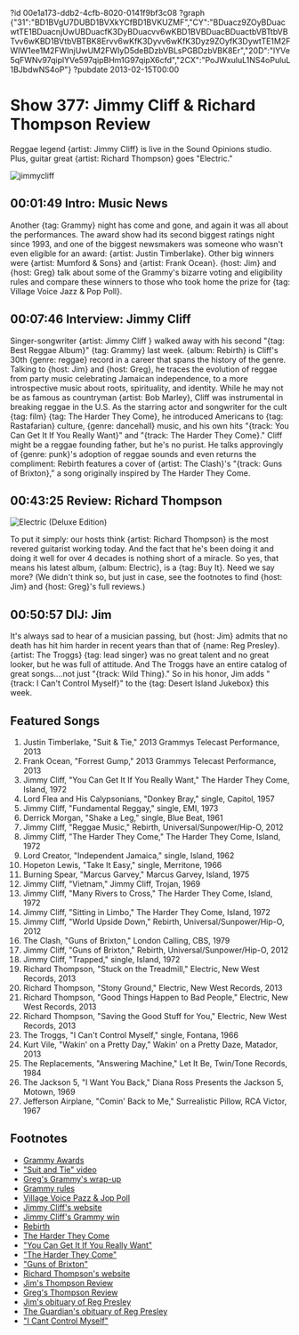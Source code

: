 ?id 00e1a173-ddb2-4cfb-8020-0141f9bf3c08
?graph {"31":"BD1BVgU7DUBD1BVXkYCfBD1BVKUZMF","CY":"BDuacz9ZOyBDuacwtTE1BDuacnjUwUBDuacfK3DyBDuacvv6wKBD1BVBDuacBDuactbVBTtbVBTvv6wKBD1BVtbVBTBK8Ervv6wKfK3Dyvv6wKfK3Dyz9ZOyfK3DywtTE1M2FWIW1ee1M2FWInjUwUM2FWIyD5deBDzbVBLsPGBDzbVBK8Er","20D":"lYVe5qFWNv97qiplYVe597qipBHm1G97qipX6cfd","2CX":"PoJWxuluL1NS4oPuluL1BJbdwNS4oP"}
?pubdate 2013-02-15T00:00

# Show 377: Jimmy Cliff & Richard Thompson Review 
Reggae legend {artist: Jimmy Cliff} is live in the Sound Opinions studio. Plus, guitar great {artist:  Richard Thompson} goes "Electric."

![jimmycliff](https://static.soundopinions.org/images/2013/jimmycliff.jpg)

## 00:01:49 Intro: Music News
Another {tag: Grammy} night has come and gone, and again it was all about the performances. The award show had its second biggest ratings night since 1993, and one of the biggest newsmakers was someone who wasn't even eligible for an award: {artist: Justin Timberlake}. Other big winners were {artist: Mumford & Sons} and {artist: Frank Ocean}. {host: Jim} and {host: Greg} talk about some of the Grammy's bizarre voting and eligibility rules and compare these winners to those who took home the prize for {tag: Village Voice Jazz & Pop Poll}.

## 00:07:46 Interview: Jimmy Cliff
Singer-songwriter {artist: Jimmy Cliff } walked away with his second "{tag: Best Reggae Album}" {tag: Grammy} last week. {album: Rebirth} is Cliff's 30th {genre: reggae} record in a career that spans the history of the genre. Talking to {host: Jim} and {host: Greg}, he traces the evolution of reggae from party music celebrating Jamaican independence, to a more introspective music about roots, spirituality, and identity. While he may not be as famous as countryman {artist: Bob Marley}, Cliff was instrumental in breaking reggae in the U.S. As the starring actor and songwriter for the cult {tag: film} {tag: The Harder They Come}, he introduced Americans to {tag: Rastafarian} culture, {genre: dancehall} music, and his own hits "{track: You Can Get It If You Really Want}" and "{track: The Harder They Come}." Cliff might be a reggae founding father, but he's no purist. He talks approvingly of {genre: punk}'s adoption of reggae sounds and even returns the compliment: Rebirth features a cover of {artist: The Clash}'s "{track: Guns of Brixton}," a song originally inspired by The Harder They Come.

## 00:43:25 Review:  Richard Thompson
![Electric (Deluxe Edition)](https://static.soundopinions.org/assets/377/20D0.jpg)

To put it simply: our hosts think {artist: Richard Thompson} is the most revered guitarist working today. And the fact that he's been doing it and doing it well for over 4 decades is nothing short of a miracle. So yes, that means his latest album, {album: Electric}, is a {tag: Buy It}. Need we say more? (We didn't think so, but just in case, see the footnotes to find {host: Jim} and {host: Greg}'s full reviews.)

## 00:50:57 DIJ: Jim
It's always sad to hear of a musician passing, but {host: Jim} admits that no death has hit him harder in recent years than that of {name: Reg Presley}. {artist: The Troggs} {tag: lead singer} was no great talent and no great looker, but he was full of attitude. And The Troggs have an entire catalog of great songs....not just "{track: Wild Thing}." So in his honor, Jim adds "{track: I Can't Control Myself}" to the {tag: Desert Island Jukebox} this week. 

## Featured Songs
1. Justin Timberlake, "Suit & Tie," 2013 Grammys Telecast Performance, 2013
2. Frank Ocean, "Forrest Gump," 2013 Grammys Telecast Performance, 2013
3. Jimmy Cliff, "You Can Get It If You Really Want," The Harder They Come, Island, 1972
4. Lord Flea and His Calypsonians, "Donkey Bray," single, Capitol, 1957
5. Jimmy Cliff, "Fundamental Reggay," single, EMI, 1973
6. Derrick Morgan, "Shake a Leg," single, Blue Beat, 1961
7. Jimmy Cliff, "Reggae Music," Rebirth, Universal/Sunpower/Hip-O, 2012
8. Jimmy Cliff, "The Harder They Come," The Harder They Come, Island, 1972
9. Lord Creator, "Independent Jamaica," single, Island, 1962
10. Hopeton Lewis, "Take It Easy," single, Merritone, 1966
11. Burning Spear, "Marcus Garvey," Marcus Garvey, Island, 1975
12. Jimmy Cliff, "Vietnam," Jimmy Cliff, Trojan, 1969
13. Jimmy Cliff, "Many Rivers to Cross," The Harder They Come, Island, 1972
14. Jimmy Cliff, "Sitting in Limbo," The Harder They Come, Island, 1972
15. Jimmy Cliff, "World Upside Down," Rebirth, Universal/Sunpower/Hip-O, 2012
16. The Clash, "Guns of Brixton," London Calling, CBS, 1979
17. Jimmy Cliff, "Guns of Brixton," Rebirth, Universal/Sunpower/Hip-O, 2012
18. Jimmy Cliff, "Trapped," single, Island, 1972
19. Richard Thompson, "Stuck on the Treadmill," Electric, New West Records, 2013
20. Richard Thompson, "Stony Ground," Electric, New West Records, 2013
21. Richard Thompson, "Good Things Happen to Bad People," Electric, New West Records, 2013
22. Richard Thompson, "Saving the Good Stuff for You," Electric, New West Records, 2013
23. The Troggs, "I Can't Control Myself," single, Fontana, 1966
24. Kurt Vile, "Wakin' on a Pretty Day," Wakin' on a Pretty Daze, Matador, 2013
25. The Replacements, "Answering Machine," Let It Be, Twin/Tone Records, 1984
26. The Jackson 5, "I Want You Back," Diana Ross Presents the Jackson 5, Motown, 1969
27. Jefferson Airplane, "Comin' Back to Me," Surrealistic Pillow, RCA Victor, 1967

## Footnotes
- [Grammy Awards](http://www.grammy.com/)
- ["Suit and Tie" video](http://www.huffingtonpost.com/2013/02/14/suit-and-tie-video-justin-timberlake-jay-z_n_2686744.html?utm_hp_ref=entertainment)
- [Greg's Grammy's wrap-up](http://articles.chicagotribune.com/2013-02-11/entertainment/chi-grammy-awards-20130210_1_mumford-sons-gotye-grammy-awards)
- [Grammy rules](http://www.grammy.org/recording-academy/awards/grammy-awards-voting-process)
- [Village Voice Pazz & Jop Poll](http://www.villagevoice.com/pazznjop/)
- [Jimmy Cliff's website](http://www.jimmycliff.com/)
- [Jimmy Cliff's Grammy win](http://www.jamaicaobserver.com/latestnews/Jimmy-Cliff-wins-Reggae-Grammy)
- [Rebirth](http://www.universalmusicenterprises.com/rebirth/)
- [The Harder They Come](http://www.youtube.com/watch?v=_TjOzbeLsAg)
- ["You Can Get It If You Really Want"](http://www.youtube.com/watch?v=x2FDHYKDaE0)
- ["The Harder They Come"](http://www.youtube.com/watch?v=SNa0IGBC99A)
- ["Guns of Brixton"](http://www.youtube.com/watch?v=rt10xjeIKlY)
- [Richard Thompson's website](http://www.richardthompson-music.com/)
- [Jim's Thompson Review](http://www.wbez.org/blogs/jim-derogatis/2013-02/forget-mumford-sons-all-hail-richard-thompson-105498)
- [Greg's Thompson Review](http://articles.chicagotribune.com/2013-02-04/entertainment/chi-richard-thompson-album-review-20130204_1_dream-attic-album-review-richard-thompson)
- [Jim's obituary of Reg Presley](http://www.wbez.org/blogs/jim-derogatis/2013-02/rip-reg-presley-long-live-troggs-105526)
- [The Guardian's obituary of Reg Presley](http://www.guardian.co.uk/music/2013/feb/05/reg-presley)
- ["I Cant Control Myself"](http://www.guardian.co.uk/music/2013/feb/05/reg-presley)
